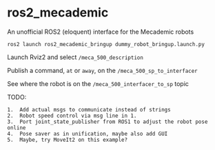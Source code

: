 # ros2_mecademic

An unofficial ROS2 (eloquent) interface for the Mecademic robots

`ros2 launch ros2_mecademic_bringup dummy_robot_bringup.launch.py`

Launch Rviz2 and select `/meca_500_description`

Publish a command, `at` or `away`, on the `/meca_500_sp_to_interfacer`

See where the robot is on the `/meca_500_interfacer_to_sp` topic

TODO:

    1.  Add actual msgs to communicate instead of strings
    2.  Robot speed control via msg line in 1.
    3.  Port joint_state_publisher from ROS1 to adjust the robot pose online
    4.  Pose saver as in unification, maybe also add GUI
    5.  Maybe, try MoveIt2 on this example?